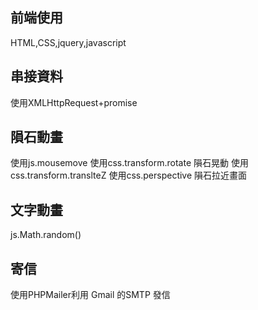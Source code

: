 ## 前端使用 
HTML,CSS,jquery,javascript

## 串接資料
使用XMLHttpRequest+promise

## 隕石動畫
使用js.mousemove
使用css.transform.rotate  隕石晃動
使用css.transform.translteZ
使用css.perspective 隕石拉近畫面

## 文字動畫
js.Math.random()

## 寄信
使用PHPMailer利用 Gmail 的SMTP 發信
